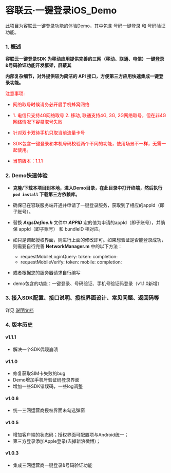 # 容联云·一键登录iOS_Demo

此项目为容联云一键登录功能的体验Demo，其中包含 号码一键登录 和 号码验证功能。



### 1. 概述

**容联云一键登录SDK 为移动应用提供完善的三网（移动、联通、电信）一键登录&号码验证功能开发框架，屏蔽其** 

**内部复杂细节，对外提供较为简洁的 API 接口，方便第三方应用快速集成一键登录功能。** 

<font color=red>注意事项: </font>

- <font color=red>网络取号时候请务必开启手机蜂窝网络 </font>
- <font color=red>1.  电信只支持4G网络取号 </font>
  <font color=red>2.  移动, 联通支持4G, 3G, 2G网络取号，但在非4G网络情况下容易取号失败 </font>
- <font color=red>针对双卡双待手机只取当前流量卡号</font>
- <font color=red>SDK包含一键登录和本机号码校验两个不同的功能，使用场景不一样，无需一起使用。 </font>

- <font color=red>当前版本：1.1.1 </font>



### 2. Demo快速体验 

- **克隆/下载本项目到本地，进入Demo目录，在此目录中打开终端，然后执行 ```pod install``` 下载第三方依赖库。**
- 确保已在容联服务端开通并申请了一键登录服务，获取到了相应的appId（即子账号）。 
- 替换 **_ArgsDefine.h_** 文件中 **_APPID_** 宏的值为申请的appId（即子账号），并确保 appId（即子账号） 和 bundleID 相对应。
- 如只是调起授权界面，则进行上面的修改即可。如果想验证是否能登录成功，则需要自行完善 **NetworkManager.m** 中的以下方法： 

  - requestMobileLoginQuery: token: completion: 
  - requestMobileVerify: token: mobile: completion: 
- 或者根据您的服务器请求自行编写
- demo包含的功能：一键登录、号码验证、手机号验证码登录（v1.1.0新增）





### 3. 接入SDK配置、接口说明、授权界面设计、常见问题、返回码等

详见 [说明文档](./Document/OnekeyLogin_iOS_README.pdf)





### 4. 版本历史

#### v1.1.1

- 解决一个SDK偶现崩溃

#### v1.1.0

- 修复获取SIM卡失败的bug
- Demo增加手机号验证码登录界面
- 增加一些SDK错误码，一些log调整

#### v1.0.6

- 统一三网运营商授权界面未勾选弹窗

#### v1.0.5

- 增加客户端的状态码；授权界面可配置项与Android统一；
- 第三方登录添加Apple登录(去掉新浪微博)；

#### v1.0.3

- 集成三网运营商一键登录&号码验证功能

